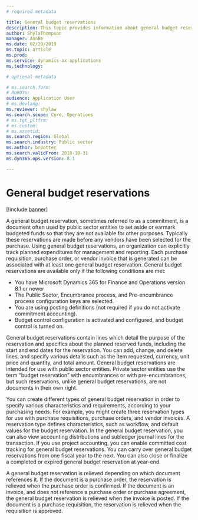 ```yaml
---
# required metadata

title: General budget reservations
description: This topic provides information about general budget reservations for public sector in Microsoft Dynamics 365 for Finance and Operations.
author: ShylaThompson
manager: AnnBe
ms.date: 02/20/2019
ms.topic: article
ms.prod: 
ms.service: dynamics-ax-applications
ms.technology: 

# optional metadata

# ms.search.form: 
# ROBOTS: 
audience: Application User
# ms.devlang: 
ms.reviewer: shylaw
ms.search.scope: Core, Operations
# ms.tgt_pltfrm: 
# ms.custom: 
# ms.assetid: 
ms.search.region: Global
ms.search.industry: Public sector
ms.author: brpotter
ms.search.validFrom: 2018-10-31
ms.dyn365.ops.version: 8.1

---
```


# General budget reservations

[!include [banner](../includes/banner.md)]

A general budget reservation, sometimes referred to as a commitment, is a document often used by public sector entities to set aside or earmark budgeted funds so that they are not available for other purposes. Typically these reservations are made before any vendors have been selected for the purchase. Using general budget reservations, an organization can explicitly track planned expenditures for management and reporting. Each purchase requisition, purchase order, or vendor invoice that is generated can be associated with at least one general budget reservation.
General budget reservations are available only if the following conditions are met:

- You have Microsoft Dynamics 365 for Finance and Operations version 8.1 or newer
- The Public Sector, Encumbrance process, and Pre-encumbrance process configuration keys are selected.
- You are using posting definitions (not required if you do not activate commitment accounting).
- Budget control configuration is activated and configured, and budget control is turned on.

General budget reservations contain lines which detail the purpose of the reservation and specifics about the planned reserved funds, including the start and end dates for the reservation. You can add, change, and delete lines, and specify various details such as the item requested, currency, unit price and quantity, and total amount. General budget reservations are intended for use with public sector entities. Private sector entities use the term “budget reservation” with encumbrances or with pre-encumbrances, but such reservations, unlike general budget reservations, are not documents in their own right. 

You can create different types of general budget reservation in order to specify various characteristics and requirements, according to your purchasing needs. For example, you might create three reservation types for use with purchase requisitions, purchase orders, and vendor invoices. A reservation type defines characteristics, such as workflow, and default values for the budget reservation. 
In the general budget reservation, you can also view accounting distributions and subledger journal lines for the transaction. 
If you use project accounting, you can enable committed cost tracking for general budget reservations. 
You can carry over general budget reservations from one fiscal year to the next. You can also close or finalize a completed or expired general budget reservation at year-end.

A general budget reservation is relieved depending on which document references it. If the document is a purchase order, the reservation is relieved when the purchase order is confirmed. If the document is an invoice, and does not reference a purchase order or purchase agreement, the general budget reservation is relieved when the invoice is posted. If the document is a purchase requisition, the reservation is relieved when the requisition is approved.



